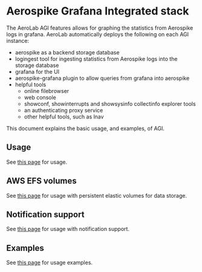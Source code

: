 # Aerospike Grafana Integrated stack

The AeroLab AGI features allows for graphing the statistics from Aerospike logs in grafana. AeroLab automatically deploys the following on each AGI instance:
* aerospike as a backend storage database
* logingest tool for ingesting statistics from Aerospike logs into the storage database
* grafana for the UI
* aerospike-grafana plugin to allow queries from grafana into aerospike
* helpful tools
  * online filebrowser
  * web console
  * showconf, showinterrupts and showsysinfo collectinfo explorer tools
  * an authenticating proxy service
  * other helpful tools, such as lnav

This document explains the basic usage, and examples, of AGI.

## Usage

See [this page](usage.md) for usage.

## AWS EFS volumes

See [this page](efs.md) for usage with persistent elastic volumes for data storage.

## Notification support

See [this page](notify.md) for usage with notification support.

## Examples

See [this page](example.md) for usage examples.